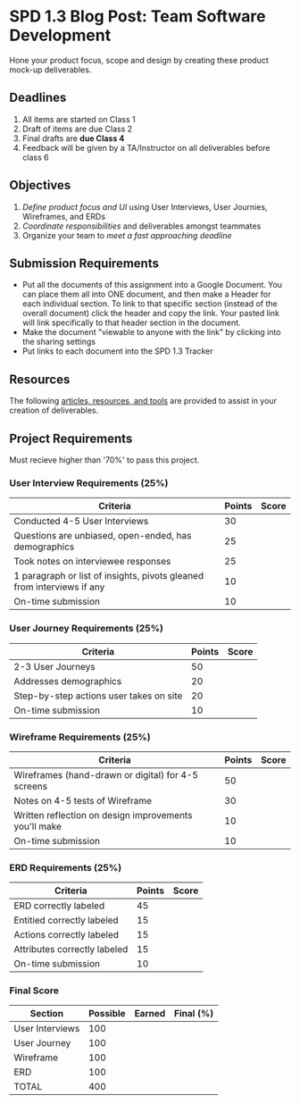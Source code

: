 # SPD 1.3 Blog Post: Team Software Development

Hone your product focus, scope and design by creating these product mock-up deliverables.

## Deadlines
1. All items are started on Class 1
1. Draft of items are due Class 2
1. Final drafts are **due Class 4**
  1. Feedback will be given by a TA/Instructor on all deliverables before class 6

## Objectives

1. *Define product focus and UI* using User Interviews, User Journies, Wireframes, and ERDs
2. *Coordinate responsibilities* and deliverables amongst teammates
3. Organize your team to *meet a fast approaching deadline*

## Submission Requirements
* Put all the documents of this assignment into a Google Document. You can place them all into ONE document, and then make a Header for each individual section. To link to that specific section (instead of the overall document) click the header and copy the link. Your pasted link will link specifically to that header section in the document.
* Make the document "viewable to anyone with the link" by clicking into the sharing settings
* Put links to each document into the SPD 1.3 Tracker

## Resources
The following [articles, resources, and tools](https://docs.google.com/document/d/1uCxdv8N0TltGNS1YLOS8SkD0uLcir0Wg2I9pxS_PL_w/edit) are provided to assist in your creation of deliverables.

## Project Requirements

Must recieve higher than '70%' to pass this project.

### User Interview Requirements (25%)

| Criteria | Points | Score |
| -------- | ------ | ----- |
| Conducted 4-5 User Interviews | 30 | |
| Questions are unbiased, open-ended, has demographics | 25 | |
| Took notes on interviewee responses | 25 | |
| 1 paragraph or list of insights, pivots gleaned from interviews if any | 10 | |
| On-time submission | 10 | |

### User Journey Requirements (25%)

| Criteria | Points | Score |
| -------- | ------ | ----- |
| 2-3 User Journeys | 50 | |
| Addresses demographics | 20 | |
| Step-by-step actions user takes on site | 20 | |
| On-time submission | 10 | |

### Wireframe Requirements (25%)

| Criteria | Points | Score |
| -------- | ------ | ----- |
| Wireframes (hand-drawn or digital) for 4-5 screens | 50 | |
| Notes on 4-5 tests of Wireframe | 30 | |
| Written reflection on design improvements you'll make | 10 | |
| On-time submission | 10 | |

### ERD Requirements (25%)

| Criteria | Points | Score |
| -------- | ------ | ----- |
| ERD correctly labeled | 45 | |
| Entitied correctly labeled | 15 | |
| Actions correctly labeled | 15 | |
| Attributes correctly labeled | 15 | |
| On-time submission | 10 | |

### Final Score

| Section | Possible | Earned | Final (%) |
| ------- | -------- | ------ | --------- |
| User Interviews | 100 | | |
| User Journey | 100 | | |
| Wireframe | 100 | | |
| ERD | 100 | | |
| TOTAL | 400 | | |



